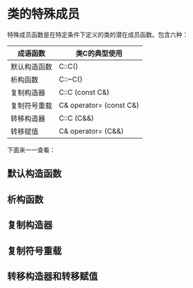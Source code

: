 # 类的特殊成员

特殊成员函数是在特定条件下定义的类的潜在成员函数。包含六种：

| 成语函数 | 类C的典型使用 |
| --- | --- |
| 默认构造函数 | C::C() |
| 析构函数 | C::~C() |
| 复制构造器 | C::C (const C&) |
| 复制符号重载 | C& operator= (const C&) |
| 转移构造器 | C::C (C&&) |
| 转移赋值 | C& operator= (C&&) |

下面来一一查看：

## 默认构造函数

## 析构函数

## 复制构造器

## 复制符号重载

## 转移构造器和转移赋值